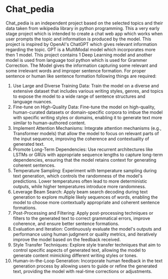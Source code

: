 # Chat_pedia
Chat_pedia is an independent project based on the selected topics and their data taken from wikipedia library in python programming.
This a very early stage project which is intended to create a chat web app which works when user prompts the topic and information is produced by the model.
This project is inspired by OpenAI's ChatGPT which gives relevant information regarding the topic. GPT is a MultiModal model which incorporates more then 1 model.
This project contains 1 Deep Learning model and another model is used from language tool python which is used for Grammer Correction.
The Model gives the information capturing some relevant and some irrelevant words and improper sentence formation.
For proper sentence or human like sentence formation following things are required:

1. Use Large and Diverse Training Data:
   Train the model on a diverse and extensive dataset that includes various writing styles, genres, and topics to expose the model to a wide range of sentence structures and language nuances.
2. Fine-tune on High-Quality Data:
   Fine-tune the model on high-quality, human-curated datasets or domain-specific corpora to imbue the model with specific writing styles or domains, enabling it to generate text more similar to human-authored content.
3. Implement Attention Mechanisms:
   Integrate attention mechanisms (e.g., Transformer models) that allow the model to focus on relevant parts of the input sequence, improving the coherence and contextuality of generated text.
4. Promote Long-Term Dependencies:
   Use recurrent architectures like LSTMs or GRUs with appropriate sequence lengths to capture long-term dependencies, ensuring that the model retains context for generating coherent sentences.
5. Temperature Sampling:
   Experiment with temperature sampling during text generation, which controls the randomness of the model's predictions. Lower temperatures often lead to more deterministic outputs, while higher temperatures introduce more randomness.
6. Leverage Beam Search:
   Apply beam search decoding during text generation to explore multiple likely sequences of words, enabling the model to choose more contextually appropriate and coherent sentence formations.
7. Post-Processing and Filtering:
   Apply post-processing techniques or filters to the generated text to correct grammatical errors, improve coherence, and ensure better sentence formations.
8. Evaluation and Iteration:
   Continuously evaluate the model's outputs and performance using human judgment or quality metrics, and iteratively improve the model based on the feedback received.
9. Style Transfer Techniques:
   Explore style transfer techniques that aim to control specific aspects of generated text, allowing the model to generate content mimicking different writing styles or tones.
10. Human-in-the-Loop Generation:
   Incorporate human feedback in the text generation process by allowing users to guide or refine the generated text, providing the model with real-time corrections or adjustments.
